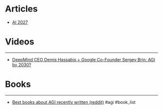 # Articles
- [AI 2027](https://ai-2027.com/)

# Videos
---
- [DeepMind CEO Demis Hassabis + Google Co-Founder Sergey Brin: AGI by 2030?](https://www.youtube.com/watch?v=M2ZtBQI2-GY&ab_channel=AlexKantrowitz)

# Books
---
- [Best books about AGI recently written (reddit)](https://www.reddit.com/r/agi/comments/1dfe6rw/best_books_about_agi_recently_written/) #agi #book_list